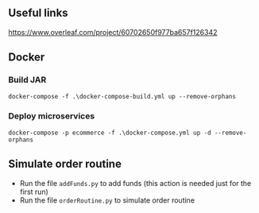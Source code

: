 ## Useful links
https://www.overleaf.com/project/60702650f977ba657f126342

## Docker
### Build JAR
```
docker-compose -f .\docker-compose-build.yml up --remove-orphans
```
### Deploy microservices
```
docker-compose -p ecommerce -f .\docker-compose.yml up -d --remove-orphans
```

## Simulate order routine
- Run the file `addFunds.py` to add funds (this action is needed just for the first run)
- Run the file `orderRoutine.py` to simulate order routine